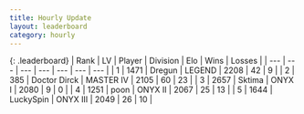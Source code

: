 ```yaml
---
title: Hourly Update
layout: leaderboard
category: hourly
---
```


{: .leaderboard}
| Rank | LV | Player | Division | Elo | Wins | Losses |
| --- | --- | --- | --- | --- | --- | --- |
| <span data-change="0">1</span> | 1471 | <span title="ID: 337810">Dregun</span> | LEGEND | <span data-change="0">2208</span> | <span data-change="0">42</span> | <span data-change="0">9</span> |
| <span data-change="0">2</span> | 385 | <span title="ID: 67210">Doctor Dirck</span> | MASTER IV | <span data-change="-8">2105</span> | <span data-change="4">60</span> | <span data-change="2">23</span> |
| <span data-change="0">3</span> | 2657 | <span title="ID: 353063">Sktima</span> | ONYX I | <span data-change="0">2080</span> | <span data-change="0">9</span> | <span data-change="0">0</span> |
| <span data-change="0">4</span> | 1251 | <span title="ID: 540690">poon</span> | ONYX II | <span data-change="0">2067</span> | <span data-change="0">25</span> | <span data-change="0">13</span> |
| <span data-change="0">5</span> | 1644 | <span title="ID: 498412">LuckySpin</span> | ONYX III | <span data-change="0">2049</span> | <span data-change="0">26</span> | <span data-change="0">10</span> |
